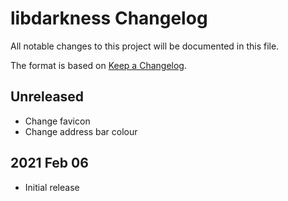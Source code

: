 # libdarkness Changelog

All notable changes to this project will be documented in this file.

The format is based on [Keep a Changelog](https://keepachangelog.com/en/1.0.0/).

## Unreleased

+ Change favicon
+ Change address bar colour

## 2021 Feb 06

+ Initial release
